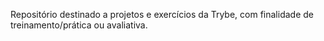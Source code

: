 Repositório destinado a projetos e exercícios da Trybe, com finalidade de treinamento/prática ou avaliativa.
